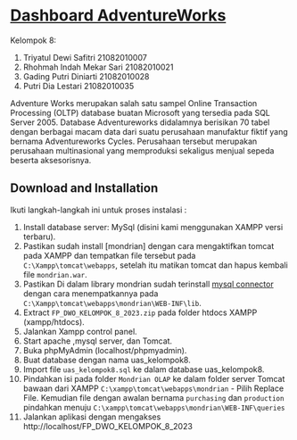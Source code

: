 # [Dashboard AdventureWorks](https://startbootstrap.com/theme/sb-admin-2/)

Kelompok 8:

1. Triyatul Dewi Safitri 21082010007
2. Rhohmah Indah Mekar Sari 21082010021
3. Gading Putri Diniarti 21082010028
4. Putri Dia Lestari 21082010035

Adventure Works merupakan salah satu sampel Online Transaction Processing (OLTP) database buatan Microsoft yang tersedia pada SQL Server 2005. Database Adventureworks didalamnya berisikan 70 tabel dengan berbagai macam data dari suatu perusahaan manufaktur fiktif yang bernama Adventureworks Cycles. Perusahaan tersebut merupakan perusahaan multinasional yang memproduksi sekaligus menjual sepeda beserta aksesorisnya.

## Download and Installation

Ikuti langkah-langkah ini untuk proses instalasi :

1. Install database server: MySql (disini kami menggunakan XAMPP versi terbaru).
2. Pastikan sudah install [mondrian] dengan cara mengaktifkan tomcat pada XAMPP dan tempatkan file tersebut pada `C:\Xampp\tomcat\webapps`, setelah itu matikan tomcat dan hapus kembali file `mondrian.war`.
3. Pastikan Di dalam library mondrian sudah terinstall [mysql connector](https://ilmu.upnjatim.ac.id/mod/resource/view.php?id=150007) dengan cara menempatkannya pada `C:\Xampp\tomcat\webapps\mondrian\WEB-INF\lib`.
4. Extract `FP_DWO_KELOMPOK_8_2023.zip` pada folder htdocs XAMPP (xampp/htdocs).
5. Jalankan Xampp control panel.
6. Start apache ,mysql server, dan Tomcat.
7. Buka phpMyAdmin (localhost/phpmyadmin).
8. Buat database dengan nama uas_kelompok8.
9. Import file `uas_kelompok8.sql` ke dalam database uas_kelompok8.
10. Pindahkan isi pada folder `Mondrian OLAP` ke dalam folder server Tomcat bawaan dari XAMPP `C:\xampp\tomcat\webapps\mondrian` - Pilih Replace File. Kemudian file dengan awalan bernama `purchasing` dan `production` pindahkan menuju `C:\xampp\tomcat\webapps\mondrian\WEB-INF\queries`
11. Jalankan aplikasi dengan mengakses http://localhost/FP_DWO_KELOMPOK_8_2023
